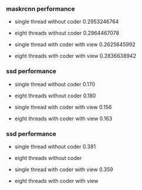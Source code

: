 ### maskrcnn performance

- single thread without coder
0.2953246764

- eight threads without coder
0.2964467078

- single thread with coder with view
0.2625645992

- eight threads with coder with view
0.2836638942

### ssd performance

- single thread without coder
0.170

- eight threads without coder
0.180

- single thread with coder with view
0.156

- eight threads with coder with view
0.163

### ssd performance

- single thread without coder
0.381

- eight threads without coder


- single thread with coder with view
0.359

- eight threads with coder with view


